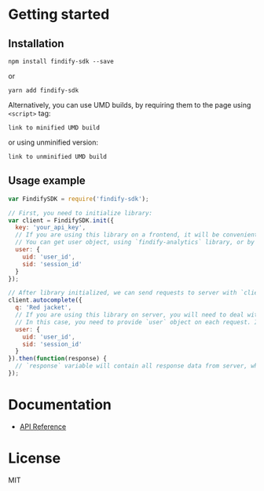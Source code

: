 # Getting started
## Installation
```
npm install findify-sdk --save
```
or
```
yarn add findify-sdk
```
Alternatively, you can use UMD builds, by requiring them to the page using `<script>` tag:
```
link to minified UMD build
```
or using unminified version:
```
link to unminified UMD build
```

## Usage example
```javascript
var FindifySDK = require('findify-sdk');

// First, you need to initialize library:
var client = FindifySDK.init({
  key: 'your_api_key',
  // If you are using this library on a frontend, it will be convenient for you to provide user once on initialization.
  // You can get user object, using `findify-analytics` library, or by manually getting data from cookies:
  user: {
    uid: 'user_id',
    sid: 'session_id'
  }
});

// After library initialized, we can send requests to server with `client` instance. Let's perform autocomplete request:
client.autocomplete({
  q: 'Red jacket',
  // If you are using this library on server, you will need to deal with multiple users objects.
  // In this case, you need to provide `user` object on each request. If you provided `user` on init, it will be overrided:
  user: {
    uid: 'user_id',
    sid: 'session_id'
  }
}).then(function(response) {
  // `response` variable will contain all response data from server, which could be later provided to the view layer.
});
```

# Documentation
- [API Reference](https://findify.readme.io/reference#initialization)

# License
MIT
